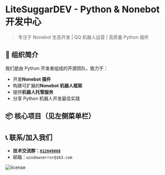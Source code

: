 # LiteSuggarDEV - Python & Nonebot 开发中心

> 专注于 Nonebot 生态开发 | QQ 机器人运营 | 高质量 Python 插件

## 🚀 组织简介

我们是由 Python 开发者组成的开源团队，致力于：

- 开发**Nonebot 插件**
- 构建可扩展的**Nonebot 机器人框架**
- 提供**机器人托管服务**
- 分享 Python 机器人开发最佳实践

## 📦 核心项目（见左侧菜单栏）

## 📞 联系/加入我们

- **技术交流群：[`812849068`](https://qun.qq.com/universal-share/share?ac=1&authKey=vh0cMiGMReZUx2hsSMxWIDLss5PR%2BKsxDwTpv5sQZi4YYBJF5Cv8dDE8Z%2FbMz9S%2B&busi_data=eyJncm91cENvZGUiOiI4MTI4NDkwNjgiLCJ0b2tlbiI6ImpZWGFHRzlZc2JmblkzbStaYjJmK29BZWpiZjZOZ1A1TWdUNkhkdXVhZDBoZTA1Q29CNGdGamFzNVlvMzl5dE0iLCJ1aW4iOiIzMTk2MzczMTY2In0%3D&data=CF8Q6VSwqPdtoPJpEUBDBAgA9frVZxDZFPaDXPDhQ9HSi8uVpV6xHsoY-CoszJBvs2RHuQi7Dqct5jz7cuauCw&svctype=4&tempid=h5_group_info)**
- 邮箱：`windowserror@163.com`

![license](https://img.shields.io/badge/license-MIT-blue.svg)
